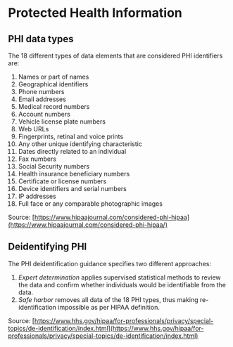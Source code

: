 # Protected Health Information

## PHI data types

The 18 different types of data elements that are considered PHI identifiers are:

1. Names or part of names
1. Geographical identifiers
1. Phone numbers
1. Email addresses
1. Medical record numbers
1. Account numbers
1. Vehicle license plate numbers
1. Web URLs
1. Fingerprints, retinal and voice prints
1. Any other unique identifying characteristic
1. Dates directly related to an individual
1. Fax numbers
1. Social Security numbers
1. Health insurance beneficiary numbers
1. Certificate or license numbers
1. Device identifiers and serial numbers
1. IP addresses
1. Full face or any comparable photographic images

Source: [https://www.hipaajournal.com/considered-phi-hipaa](https://www.hipaajournal.com/considered-phi-hipaa/)

## Deidentifying PHI

The PHI deidentification guidance specifies two different approaches:

1. *Expert determination* applies supervised statistical methods to review the data and confirm whether individuals would be identifiable from the data.
1. *Safe harbor* removes all data of the 18 PHI types, thus making re-identification impossible as per HIPAA definition.

Source: [https://www.hhs.gov/hipaa/for-professionals/privacy/special-topics/de-identification/index.html](https://www.hhs.gov/hipaa/for-professionals/privacy/special-topics/de-identification/index.html)